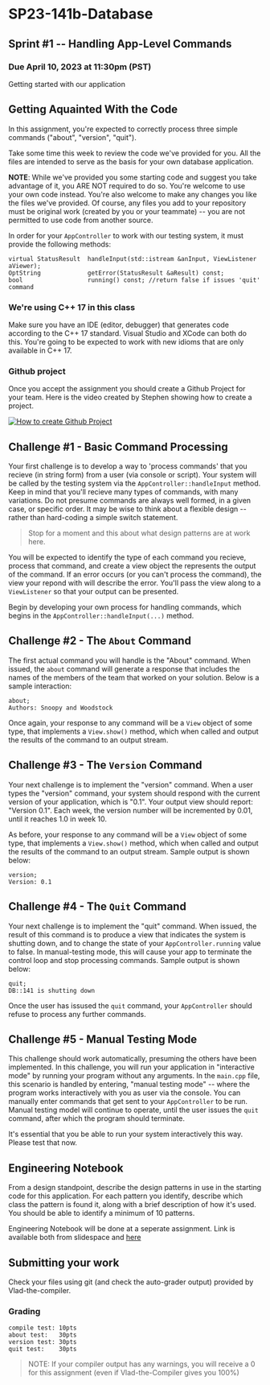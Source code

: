 # SP23-141b-Database
## Sprint #1 -- Handling App-Level Commands

### Due April 10, 2023 at 11:30pm (PST)
Getting started with our application

## Getting Aquainted With the Code
In this assignment, you're expected to correctly process three simple commands ("about", "version", "quit"). 

Take some time this week to review the code we've provided for you. All the files are intended to serve as the basis for your own database application. 

<b>NOTE</b>: While we've provided you some starting code and suggest you take advantage of it, you ARE NOT required to do so. You're welcome to use your own code instead. You're also welcome to make any changes you like the files we've provided. Of course, any files you add to your repository must be original work (created by you or your teammate) -- you are not permitted to use code from another source.  

In order for your `AppController` to work with our testing system, it must provide the following methods:

```
virtual StatusResult  handleInput(std::istream &anInput, ViewListener aViewer);
OptString             getError(StatusResult &aResult) const;
bool                  running() const; //return false if issues 'quit' command
```


### We're using C++ 17 in this class

Make sure you have an IDE (editor, debugger) that generates code according to the C++ 17 standard. Visual Studio and XCode can both do this. You're going to be expected to work with new idioms that are only available in C++ 17.

### Github project

Once you accept the assignment you should create a Github Project for your team. Here is the video created by Stephen showing how to create a project. 


[![How to create Github Project](https://img.youtube.com/vi/ytQ9RbqCf8U/0.jpg)](https://www.youtube.com/watch?v=ytQ9RbqCf8U)

## Challenge #1 - Basic Command Processing

Your first challenge is to develop a way to 'process commands' that you recieve (in string form) from a user (via console or script). Your system will be called by the testing system via the `AppController::handleInput` method. Keep in mind that you'll recieve many types of commands, with many variations. Do not presume commands are always well formed, in a given case, or specific order. It may be wise to think about a flexible design -- rather than hard-coding a simple switch statement.

> Stop for a moment and this about what design patterns are at work here. 

You will be expected to identify the type of each command you recieve, process that command, and create a view object the represents the output of the command. If an error occurs (or you can't process the command), the view your repond with will describe the error. You'll pass the view along to a `ViewListener` so that your output can be presented.  

Begin by developing your own process for handling commands, which begins in the `AppController::handleInput(...)` method.

## Challenge #2 - The `About` Command

The first actual command you will handle is the "About" command. When issued, the `about` command will generate a response that includes the names of the members of the team that worked on your solution. Below is a sample interaction:

```
about;
Authors: Snoopy and Woodstock
```

Once again, your response to any command will be a `View` object of some type, that implements a `View.show()` method, which when called and output the results of the command to an output stream.

## Challenge #3 -  The `Version` Command

Your next challenge is to implement the "version" command. When a user types the "version" command, your system should respond with the current version of your application, which is "0.1". Your output view should report:  "Version 0.1". Each week, the version number will be incremented by 0.01, until it reaches 1.0 in week 10.

As before, your response to any command will be a `View` object of some type, that implements a `View.show()` method, which when called and output the results of the command to an output stream. Sample output is shown below:

```
version;
Version: 0.1
```

## Challenge #4 - The `Quit` Command

Your next challenge is to implement the "quit" command. When issued, the result of this command is to produce a view that indicates the system is shutting down, and to change the state of your `AppController.running` value to false. In manual-testing mode, this will cause your app to terminate the control loop and stop processing commands. Sample output is shown below:

```
quit;
DB::141 is shutting down
```

Once the user has issused the `quit` command, your `AppController` should refuse to process any further commands.

## Challenge #5 - Manual Testing Mode 

This challenge should work automatically, presuming the others have been implemented. In this challenge, you will run your application in "interactive mode" by running your program without any arguments. In the `main.cpp` file, this scenario is handled by entering, "manual testing mode" -- where the program works interactively with you as user via the console. You can manually enter commands that get sent to your `AppController` to be run.  Manual testing model will continue to operate, until the user issues the `quit` command, after which the program should terminate.

It's essential that you be able to run your system interactively this way. Please test that now.

## Engineering Notebook

From a design standpoint, describe the design patterns in use in the starting code for this application. For each pattern you identify, describe which class the pattern is found it, along with a brief description of how it's used. You should be able to identify a minimum of 10 patterns. 


Engineering Notebook will be done at a seperate assignment. Link is available both from slidespace and [here](https://classroom.github.com/a/V7dHDYdi)

## Submitting your work

Check your files using git (and check the auto-grader output) provided by Vlad-the-compiler.

### Grading

```
compile test: 10pts
about test:   30pts
version test: 30pts 
quit test:    30pts
```

> NOTE: If your compiler output has any warnings, you will receive a 0 for this assignment (even if Vlad-the-Compiler gives you 100%)


